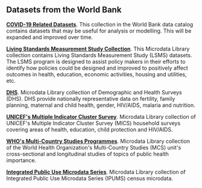 
## Datasets from the World Bank ##

**[COVID-19 Related Datasets][ddh]**.
This collection in the World Bank data catalog contains datasets that may be useful for analysis or modelling.
This will be expanded and improved over time.

**[Living Standards Measurement Study Collection][lsms]**.
This Microdata Library collection contains Living Standards Measurement Study (LSMS) datasets. The LSMS program is designed to assist policy makers in their efforts to identify how policies could be designed and improved to positively affect outcomes in health, education, economic activities, housing and utilities, etc.

**[DHS][dhs]**.
Microdata Library collection of Demographic and Health Surveys (DHS). DHS provide nationally representative data on fertility, family planning, maternal and child health, gender, HIV/AIDS, malaria and nutrition.

**[UNICEF's Multiple Indicator Cluster Survey][mics]**.
Microdata Library collection of UNICEF's Multiple Indicator Cluster Survey (MICS) household surveys covering areas of health, education, child protection and HIV/AIDS.

**[WHO's Multi-Country Studies Programmes][who]**.
Microdata Library collection of the World Health Organization's Multi-Country Studies (MCS) unit's cross-sectional and longitudinal studies of topics of public health importance.

**[Integrated Public Use Microdata Series][ipums]**.
Microdata Library collection of Integrated Public Use Microdata Series (IPUMS) census microdata.

[ddh]: https://datacatalog.worldbank.org/search?search_api_views_fulltext_op=AND&f%5B0%5D=field_collection_field%3A2026&sort_by=field_wbddh_modified_date
[lsms]:
https://microdatalib.worldbank.org/index.php/catalog/LSMS
[who]:
https://microdata.worldbank.org/index.php/catalog/WHO
[mics]:
https://microdata.worldbank.org/index.php/catalog/MICS
[dhs]:
https://microdata.worldbank.org/index.php/catalog/dhs
[ipums]:
https://microdata.worldbank.org/index.php/catalog/ipums
